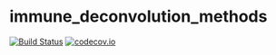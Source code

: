 # immune_deconvolution_methods #

[![Build Status](https://travis-ci.org/grst/immune_deconvolution_methods.svg?branch=master)](https://travis-ci.org/grst/immune_deconvolution_methods)
[![codecov.io](https://codecov.io/github/grst/immune_deconvolution_methods/coverage.svg?branch=master)](https://codecov.io/github/grst/immune_deconvolution_methods?branch=master)
